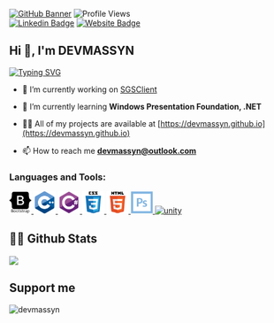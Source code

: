 [![GitHub Banner](./assets/DEVMASSYN-BANNER.png)](https://devmassyn.github.io)
![Profile Views](https://komarev.com/ghpvc/?username=devmassyn)
<br>
[![Linkedin Badge](https://img.shields.io/badge/-LinkedIn-0e76a8?style=flat-square&logo=Linkedin&logoColor=white)](https://linkedin.com/in/devmassyn)
[![Website Badge](https://img.shields.io/badge/Website-3b5998?style=flat-square&logo=google-chrome&logoColor=white)](https://devmassyn.github.io/)

## Hi 👋, I'm DEVMASSYN
[![Typing SVG](https://readme-typing-svg.herokuapp.com?color=00FFFF&width=800&lines=IT+student+at+the+Kazimierz+Wielki+University+in+Bydgoszcz%2C+Poland)](https://git.io/typing-svg)

- 🔭 I’m currently working on [SGSClient](https://github.com/szyrgamestudio/SGSClient)

- 🌱 I’m currently learning **Windows Presentation Foundation, .NET**

- 👨‍💻 All of my projects are available at [https://devmassyn.github.io](https://devmassyn.github.io)

- 📫 How to reach me **devmassyn@outlook.com**


<h3 align="left">Languages and Tools:</h3>
<p align="left"> <a href="https://getbootstrap.com" target="_blank" rel="noreferrer"> <img src="https://raw.githubusercontent.com/devicons/devicon/master/icons/bootstrap/bootstrap-plain-wordmark.svg" alt="bootstrap" width="40" height="40"/> </a> <a href="https://www.w3schools.com/cpp/" target="_blank" rel="noreferrer"> <img src="https://raw.githubusercontent.com/devicons/devicon/master/icons/cplusplus/cplusplus-original.svg" alt="cplusplus" width="40" height="40"/> </a> <a href="https://www.w3schools.com/cs/" target="_blank" rel="noreferrer"> <img src="https://raw.githubusercontent.com/devicons/devicon/master/icons/csharp/csharp-original.svg" alt="csharp" width="40" height="40"/> </a> <a href="https://www.w3schools.com/css/" target="_blank" rel="noreferrer"> <img src="https://raw.githubusercontent.com/devicons/devicon/master/icons/css3/css3-original-wordmark.svg" alt="css3" width="40" height="40"/> </a> <a href="https://www.w3.org/html/" target="_blank" rel="noreferrer"> <img src="https://raw.githubusercontent.com/devicons/devicon/master/icons/html5/html5-original-wordmark.svg" alt="html5" width="40" height="40"/> </a> <a href="https://www.photoshop.com/en" target="_blank" rel="noreferrer"> <img src="https://raw.githubusercontent.com/devicons/devicon/master/icons/photoshop/photoshop-line.svg" alt="photoshop" width="40" height="40"/> </a> <a href="https://unity.com/" target="_blank" rel="noreferrer"> <img src="https://www.vectorlogo.zone/logos/unity3d/unity3d-icon.svg" alt="unity" width="40" height="40"/> </a> </p>

## 👨‍💻 Github Stats
<img align="center" src="https://github-readme-stats.vercel.app/api?username=devmassyn&show_icons=true&theme=dracula" />

## Support me
<a href="https://ko-fi.com/devmassyn"> <img align="left" src="https://cdn.ko-fi.com/cdn/kofi3.png?v=3" height="50" width="210" alt="devmassyn" /></a><br><br>
